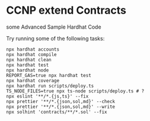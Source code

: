 # CCNP extend Contracts
some Advanced Sample Hardhat Code

Try running some of the following tasks:

```shell
npx hardhat accounts
npx hardhat compile
npx hardhat clean
npx hardhat test
npx hardhat node
REPORT_GAS=true npx hardhat test
npx hardhat coverage
npx hardhat run scripts/deploy.ts
TS_NODE_FILES=true npx ts-node scripts/deploy.ts # ?
npx eslint '**/*.{js,ts}' --fix
npx prettier '**/*.{json,sol,md}' --check
npx prettier '**/*.{json,sol,md}' --write
npx solhint 'contracts/**/*.sol' --fix
```
